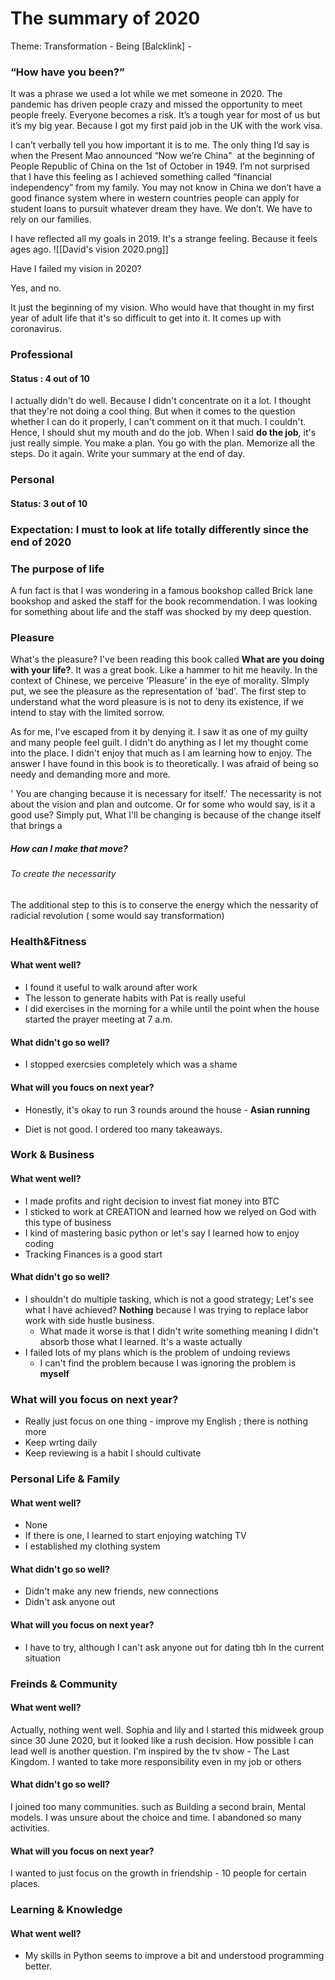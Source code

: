 # The summary of 2020


Theme: Transformation - Being
[Balcklink] - 

### “How have you been?” 

It was a phrase we used a lot while we met someone in 2020. The pandemic has driven people crazy and missed the opportunity to meet people freely. Everyone becomes a risk. It’s a tough year for most of us but it’s my big year. Because I got my first paid job in the UK with the work visa.

I can’t verbally tell you how important it is to me. The only thing I’d say is when the Present Mao announced “Now we’re China"  at the beginning of People Republic of China on the 1st of October in 1949. I’m not surprised that I have this feeling as I achieved something called “financial independency” from my family. You may not know in China we don’t have a good finance system where in western countries people can apply for student loans to pursuit whatever dream they have. We don’t. We have to rely on our families.

I have reflected all my goals in 2019. It's a strange feeling. Because it feels ages ago. ![[David's vision 2020.png]]

Have I failed my vision in 2020?

Yes, and no.

It just the beginning of my vision. Who would have that thought in my first year of adult life that it's so difficult to get into it. It comes up with coronavirus. 

### Professional

#### Status : 4 out of 10

I actually didn't do well. Because I didn't concentrate on it a lot. I thought that they're not doing a cool thing. But when it comes to the question whether I can do it properly, I can't comment on it that much. I couldn't.  Hence, I should shut my mouth and do the job. When I said **do the job**, it's just really simple. You make a plan. You go with the plan. Memorize all the steps. Do it again. Write your summary at the end of day.



### Personal

#### Status: 3 out of 10
### Expectation: I must to look at life totally differently since the end of 2020

### The purpose of life

A fun fact is that I was wondering in a famous bookshop called Brick lane bookshop and asked the staff for the book recommendation. I was looking for something about life and the staff was shocked by my deep question. 


### Pleasure

What's the pleasure? I've been reading this book called **What are you doing with your life?**. It was a great book. Like a hammer to hit me heavily.  In the context of Chinese, we perceive 'Pleasure' in the eye of morality. SImply put, we see the pleasure as the representation of 'bad'. The first step to understand what the word pleasure is is not to deny its existence, if we intend to stay with the limited sorrow. 

As for me, I've escaped from it by denying it. I saw it as one of my guilty and many people feel guilt. I didn't do anything as I let my thought come into the place. I didn't enjoy that much as I am learning how to enjoy. The answer I have found in this book is to  theoretically. I was afraid of being so needy and demanding more and more.

' You are changing because it is necessary for itself.' The necessarity is not about the vision and plan and outcome. Or for some who would say, is it a good use? Simply put, What I'll be changing is because of the change itself that brings a 

##### **How can I make that move?** 

###### To create the necessarity 

The additional step to this is to conserve the energy which the nessarity of radicial revolution ( some would say transformation)

### Health&Fitness

#### What went well?

- I found it useful to walk around after work
- The lesson to generate habits with Pat is really useful
- I did exercises in the morning for a while until the point when the house started the prayer meeting at 7 a.m. 

#### What didn't go so well?

- I stopped exercsies completely which was a shame

#### What will you foucs on next year?

- Honestly, it's okay to run 3 rounds around the house - **Asian running**

- Diet is not good. I ordered too many takeaways.


### Work & Business

#### What went well?

- I made profits and right decision to invest fiat money into BTC
- I sticked to work at CREATION and learned how we relyed on God with this type of business
- I kind of mastering basic python or let's say I learned how to enjoy coding
- Tracking Finances is a good start 


#### What didn't go so well?

- I shouldn't do multiple tasking, which is not a good strategy; Let's see what I have achieved? **Nothing** because I was trying to replace labor work with side hustle business. 
	- What made it worse is that I didn't write something meaning I didn't absorb those what I learned. It's a waste actually
- I failed lots of my plans which is the problem of undoing reviews
	- I can't find the problem because I was ignoring the problem is **myself**

### What will you focus on next year?

- Really just focus on one thing - improve my English ; there is nothing more
- Keep wrting daily
- Keep reviewing is a habit I should cultivate 


### Personal Life & Family

#### What went well?

- None
- If there is one, I learned to start enjoying watching TV
- I established my clothing system 

####  What didn't go so well?

- Didn't make any new friends, new connections
- Didn't ask anyone out


#### What will you focus on next year?

- I have to try, although I can't ask anyone out for dating tbh In the current situation


### Freinds & Community 

#### What went well?

Actually, nothing went well. 
Sophia and lily and I started this midweek group since 30 June 2020, but it looked like a rush decision. How possible I can lead well is another question.
I'm inspired by the tv show - The Last Kingdom. I wanted to take more responsibility even in my job or others

#### What didn't go so well?

I joined too many communities. such as Building a second brain, Mental models. I was unsure about the choice and time. I abandoned so many activities. 

#### What will you focus on next year?

I wanted to just focus on the growth in friendship - 10 people for certain places.


### Learning & Knowledge

#### What went well?

-  My skills in Python seems to improve a bit and understood programming better.






